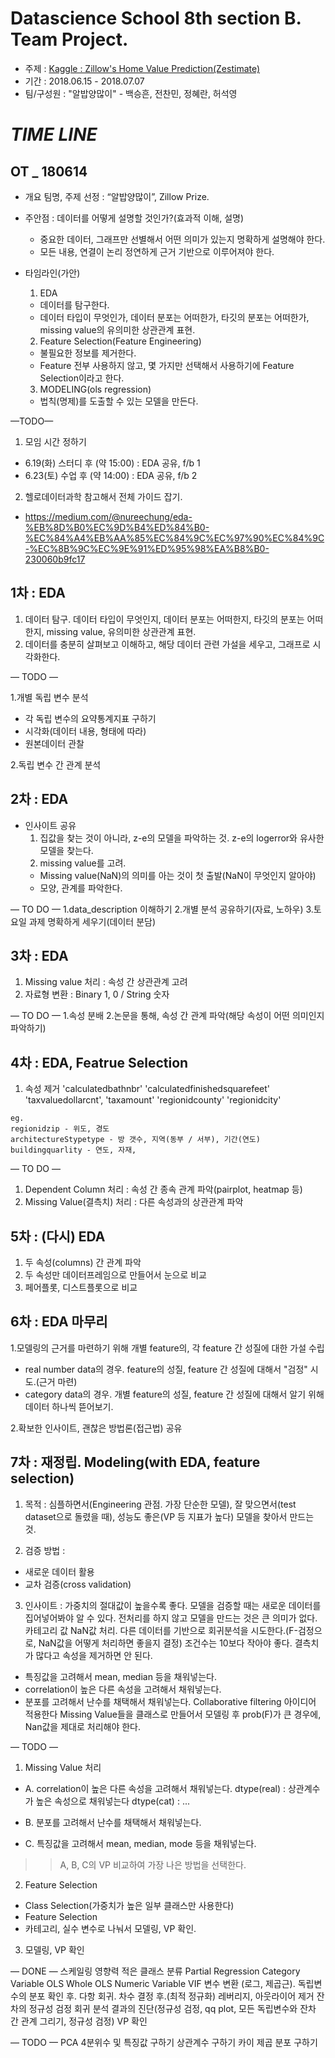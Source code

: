# Datascience School 8th section B. Team Project. 

- 주제 : [Kaggle : Zillow's Home Value Prediction(Zestimate)](https://www.kaggle.com/c/zillow-prize-1)
- 기간 : 2018.06.15 - 2018.07.07
- 팀/구성원 : "알밥양많이" - 백승흔, 전찬민, 정혜란, 허석영


# _TIME LINE_

## OT _ 180614

- 개요
  팀명, 주제 선정 : “알밥양많이”, Zillow Prize.

- 주안점 : 데이터를 어떻게 설명할 것인가?(효과적 이해, 설명)
  - 중요한 데이터, 그래프만 선별해서 어떤 의미가 있는지 명확하게 설명해야 한다.
  - 모든 내용, 연결이 논리 정연하게 근거 기반으로 이루어져야 한다.

- 타임라인(가안)
  1. EDA
  - 데이터를 탐구한다. 
  - 데이터 타입이 무엇인가, 데이터 분포는 어떠한가, 타깃의 분포는 어떠한가, missing value의 유의미한 상관관계 표현. 

  2. Feature Selection(Feature Engineering)
  - 불필요한 정보를 제거한다.
  - Feature 전부 사용하지 않고, 몇 가지만 선택해서 사용하기에 Feature Selection이라고 한다.

  3. MODELING(ols regression)
  - 법칙(명제)를 도출할 수 있는 모델을 만든다. 

—TODO—

  1. 모임 시간 정하기
  - 6.19(화) 스터디 후 (약 15:00) : EDA 공유, f/b 1
  - 6.23(토) 수업 후 (약 14:00) : EDA 공유, f/b 2

  2. 헬로데이터과학 참고해서 전체 가이드 잡기.
  - https://medium.com/@nureechung/eda-%EB%8D%B0%EC%9D%B4%ED%84%B0-%EC%84%A4%EB%AA%85%EC%84%9C%EC%97%90%EC%84%9C-%EC%8B%9C%EC%9E%91%ED%95%98%EA%B8%B0-230060b9fc17



## 1차 : EDA

  1. 데이터 탐구. 데이터 타입이 무엇인지, 데이터 분포는 어떠한지, 타깃의 분포는 어떠한지, missing value, 유의미한 상관관계 표현. 
  2. 데이터를 충분히 살펴보고 이해하고, 해당 데이터 관련 가설을 세우고, 그래프로 시각화한다.

— TODO — 

  1.개별 독립 변수 분석
  - 각 독립 변수의 요약통계지표 구하기
  - 시각화(데이터 내용, 형태에 따라)
  - 원본데이터 관찰

  2.독립 변수 간 관계 분석



## 2차 : EDA

- 인사이트 공유
  1. 집값을 찾는 것이 아니라, z-e의 모델을 파악하는 것. z-e의 logerror와 유사한 모델을 찾는다.
  2. missing value를 고려. 
    - Missing value(NaN)의 의미를 아는 것이 첫 출발(NaN이 무엇인지 알아야)
    - 모양, 관계를 파악한다.

— TO DO —
  1.data_description 이해하기
  2.개별 분석 공유하기(자료, 노하우)
  3.토요일 과제 명확하게 세우기(데이터 분담)



## 3차 : EDA

  1. Missing value 처리 : 속성 간 상관관계 고려
  2. 자료형 변환 : Binary 1, 0 / String 숫자

— TO DO —
  1.속성 분배
  2.논문을 통해, 속성 간 관계 파악(해당 속성이 어떤 의미인지 파악하기)



## 4차 : EDA, Featrue Selection

  1. 속성 제거
    'calculatedbathnbr'
    'calculatedfinishedsquarefeet'
    'taxvaluedollarcnt',
    'taxamount'
    'regionidcounty'
    'regionidcity'

    eg.
    regionidzip - 위도, 경도
    architectureStypetype - 방 갯수, 지역(동부 / 서부), 기간(연도)
    buildingquarlity - 연도, 자재, 

— TO DO —
  1. Dependent Column 처리 : 속성 간 종속 관계 파악(pairplot, heatmap 등)
  2. Missing Value(결측치) 처리 : 다른 속성과의 상관관계 파악 



## 5차 : (다시) EDA

  1. 두 속성(columns) 간 관계 파악
  2. 두 속성만 데이터프레임으로 만들어서 눈으로 비교
  3. 페어플롯, 디스트플롯으로 비교



## 6차 : EDA 마무리

  1.모델링의 근거를 마련하기 위해 개별 feature의, 각 feature 간 성질에 대한 가설 수립
  - real number data의 경우. feature의 성질, feature 간 성질에 대해서 "검정" 시도.(근거 마련)
  - category data의 경우. 개별 feature의 성질, feature 간 성질에 대해서 알기 위해 데이터 하나씩 뜯어보기.

  2.확보한 인사이트, 괜찮은 방법론(접근법) 공유



## 7차 : 재정립. Modeling(with EDA, feature selection)

1. 목적 : 
  심플하면서(Engineering 관점. 가장 단순한 모델), 잘 맞으면서(test dataset으로 돌렸을 때), 성능도 좋은(VP 등 지표가 높다) 모델을 찾아서 만드는 것. 

2. 검증 방법 :
  - 새로운 데이터 활용
  - 교차 검증(cross validation)

3. 인사이트 : 
  가중치의 절대값이 높을수록 좋다.
  모델을 검증할 때는 새로운 데이터를 집어넣어봐야 알 수 있다.
  전처리를 하지 않고 모델을 만드는 것은 큰 의미가 없다.
  카테고리 값 NaN값 처리. 다른 데이터를 기반으로 회귀분석을 시도한다.(F-검정으로, NaN값을 어떻게 처리하면 좋을지 결정)
  조건수는 10보다 작아야 좋다.
  결측치가 많다고 속성을 제거하면 안 된다. 
  - 특징값을 고려해서 mean, median 등을 채워넣는다.
  - correlation이 높은 다른 속성을 고려해서 채워넣는다.
  - 분포를 고려해서 난수를 채택해서 채워넣는다.
  Collaborative filtering 아이디어 적용한다
  Missing Value들을 클래스로 만들어서 모델링 후 prob(F)가 큰 경우에, Nan값을 제대로 처리해야 한다. 


— TODO —

1. Missing Value 처리

  - A. correlation이 높은 다른 속성을 고려해서 채워넣는다.
  dtype(real) : 상관계수가 높은 속성으로 채워넣는다
  dtype(cat) : ...

  - B. 분포를 고려해서 난수를 채택해서 채워넣는다.
  - C. 특징값을 고려해서 mean, median, mode 등을 채워넣는다.
  >> A, B, C의 VP 비교하여 가장 나은 방법을 선택한다.


2. Feature Selection

  - Class Selection(가중치가 높은 일부 클래스만 사용한다)
  - Feature Selection
  - 카테고리, 실수 변수로 나눠서 모델링, VP 확인.


3. 모델링, VP 확인

  — DONE —
  스케일링
  영향력 적은 클래스 분류
  Partial Regression
  Category Variable OLS
  Whole OLS
  Numeric Variable VIF
  변수 변환 (로그, 제곱근). 독립변수의 분포 확인 후.
  다항 회귀. 차수 결정 후.(최적 정규화)
  레버리지, 아웃라이어 제거
  잔차의 정규성 검정
  회귀 분석 결과의 진단(정규성 검정, qq plot, 모든 독립변수와 잔차 간 관계 그리기, 정규성 검정)
  VP 확인

  — TODO —
  PCA
  4분위수 및 특징값 구하기
  상관계수 구하기
  카이 제곱 분포 구하기



